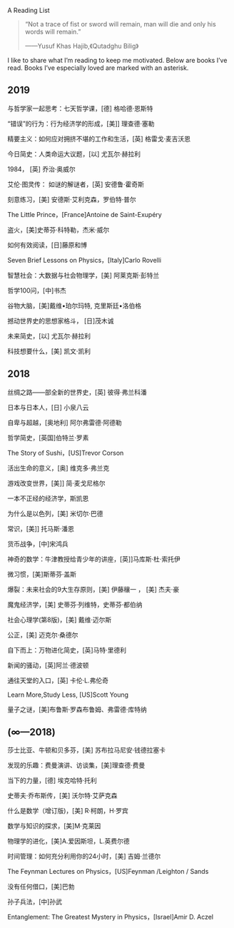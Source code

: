 A Reading List

> “Not a trace of fist or sword will remain, man will die and only his words will remain.”
>
> ——Yusuf Khas Hajib,《Qutadghu Bilig》



I like to share what I’m reading to keep me motivated. Below are books I’ve read. Books I’ve especially loved are marked with an asterisk.

## 2019

与哲学家一起思考：七天哲学课，[德] 格哈德·恩斯特 

“错误”的行为：行为经济学的形成，[美]] 理查德·塞勒 

精要主义：如何应对拥挤不堪的工作和生活，[英] 格雷戈·麦吉沃恩 

今日简史：人类命运大议题，[以] 尤瓦尔·赫拉利 

1984， [英] 乔治·奥威尔 

艾伦·图灵传： 如谜的解谜者，[英] 安德鲁·霍奇斯

刻意练习，[美] 安德斯·艾利克森，罗伯特·普尔

The Little Prince，[France]Antoine de Saint-Exupéry

盗火，[美]史蒂芬·科特勒，杰米·威尔 

如何有效阅读，[日]藤原和博 

Seven Brief Lessons on Physics，[Italy]Carlo Rovelli 

智慧社会：大数据与社会物理学，[美] 阿莱克斯·彭特兰

哲学100问，[中]书杰

谷物大脑，[美]戴维•珀尔玛特, 克里斯廷•洛伯格

撼动世界史的思想家格斗， [日]茂木诚

未来简史，[以] 尤瓦尔·赫拉利 

科技想要什么，[美] 凯文·凯利



## **2018**

丝绸之路——部全新的世界史，[英] 彼得·弗兰科潘

日本与日本人，[日] 小泉八云

自卑与超越，[奥地利] 阿尔弗雷德·阿德勒

哲学简史，[英国]伯特兰·罗素

The Story of Sushi，[US]Trevor Corson

活出生命的意义，[奥] 维克多·弗兰克

游戏改变世界，[美]] 简·麦戈尼格尔 

一本不正经的经济学，斯凯恩 

为什么是以色列，[美] 米切尔·巴德

常识，[美]] 托马斯·潘恩 

货币战争，[中]宋鸿兵

神奇的数学：牛津教授给青少年的讲座，[英]]马库斯·杜·索托伊 

微习惯，[美]斯蒂芬·盖斯

爆裂：未来社会的9大生存原则，[美] 伊藤穰一 ， [美] 杰夫·豪 

魔鬼经济学，[美] 史蒂芬·列维特，史蒂芬·都伯纳 

社会心理学(第8版)，[美] 戴维·迈尔斯 

公正，[美] 迈克尔·桑德尔 

自下而上：万物进化简史，[英]马特·里德利

新闻的骚动，[英]阿兰·德波顿

通往天堂的入口，[英] 卡伦·L.弗伦奇

Learn More,Study Less, [US]Scott Young

量子之谜，[美]布鲁斯·罗森布鲁姆、弗雷德·库特纳



## **(∞—2018)**

莎士比亚、牛顿和贝多芬，[美] 苏布拉马尼安·钱德拉塞卡  

发现的乐趣：费曼演讲、访谈集，[美]理查德·费曼 

当下的力量，[德] 埃克哈特·托利 

史蒂夫·乔布斯传，[美] 沃尔特·艾萨克森 

什么是数学（增订版)，[美] R·柯朗，H·罗宾

数学与知识的探求，[美]M·克莱因

物理学的进化，[美]A.爱因斯坦，L.英费尔德

时间管理：如何充分利用你的24小时，[美] 吉姆·兰德尔

The Feynman Lectures on Physics，[US]Feynman /Leighton / Sands

没有任何借口，[美]巴勃

孙子兵法，[中]孙武

Entanglement: The Greatest Mystery in Physics，[Israel]Amir D. Aczel

